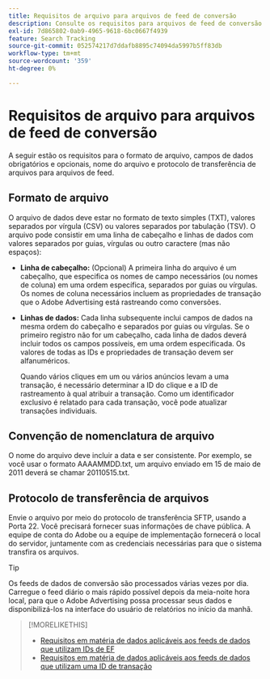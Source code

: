 ```yaml
---
title: Requisitos de arquivo para arquivos de feed de conversão
description: Consulte os requisitos para arquivos de feed de conversão.
exl-id: 7d865802-0ab9-4965-9618-6bc0667f4939
feature: Search Tracking
source-git-commit: 052574217d7ddafb8895c74094da5997b5ff83db
workflow-type: tm+mt
source-wordcount: '359'
ht-degree: 0%

---
```


# Requisitos de arquivo para arquivos de feed de conversão

A seguir estão os requisitos para o formato de arquivo, campos de dados obrigatórios e opcionais, nome do arquivo e protocolo de transferência de arquivos para arquivos de feed.

## Formato de arquivo

O arquivo de dados deve estar no formato de texto simples (TXT), valores separados por vírgula (CSV) ou valores separados por tabulação (TSV). O arquivo pode consistir em uma linha de cabeçalho e linhas de dados com valores separados por guias, vírgulas ou outro caractere (mas não espaços):

* **Linha de cabeçalho:** (Opcional) A primeira linha do arquivo é um cabeçalho, que especifica os nomes de campo necessários (ou nomes de coluna) em uma ordem específica, separados por guias ou vírgulas. Os nomes de coluna necessários incluem as propriedades de transação que o Adobe Advertising está rastreando como conversões.

* **Linhas de dados:** Cada linha subsequente inclui campos de dados na mesma ordem do cabeçalho e separados por guias ou vírgulas. Se o primeiro registro não for um cabeçalho, cada linha de dados deverá incluir todos os campos possíveis, em uma ordem especificada. Os valores de todas as IDs e propriedades de transação devem ser alfanuméricos.

  Quando vários cliques em um ou vários anúncios levam a uma transação, é necessário determinar a ID do clique e a ID de rastreamento à qual atribuir a transação. Como um identificador exclusivo é relatado para cada transação, você pode atualizar transações individuais.

## Convenção de nomenclatura de arquivo

O nome do arquivo deve incluir a data e ser consistente. Por exemplo, se você usar o formato AAAAMMDD.txt, um arquivo enviado em 15 de maio de 2011 deverá se chamar 20110515.txt.

## Protocolo de transferência de arquivos

Envie o arquivo por meio do protocolo de transferência SFTP, usando a Porta 22. Você precisará fornecer suas informações de chave pública.  A equipe de conta do Adobe ou a equipe de implementação fornecerá o local do servidor, juntamente com as credenciais necessárias para que o sistema transfira os arquivos.

>[!TIP]
>
>Os feeds de dados de conversão são processados várias vezes por dia. Carregue o feed diário o mais rápido possível depois da meia-noite hora local, para que o Adobe Advertising possa processar seus dados e disponibilizá-los na interface do usuário de relatórios no início da manhã.

>[!MORELIKETHIS]
>
>* [Requisitos em matéria de dados aplicáveis aos feeds de dados que utilizam IDs de EF](/help/search-social-commerce/tracking/feed-ef-id-data-requirements.md)
>* [Requisitos em matéria de dados aplicáveis aos feeds de dados que utilizam uma ID de transação](/help/search-social-commerce/tracking/feed-transaction-id-data-requirements.md)
